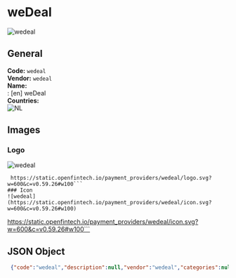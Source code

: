 # weDeal 
![wedeal](https://static.openfintech.io/payment_providers/wedeal/logo.svg?w=600&c=v0.59.26#w100)  
## General 
**Code:** `wedeal`  
**Vendor:** `wedeal`  
**Name:**  
:	[en] weDeal  
**Countries:**  
![NL](https://cdnjs.cloudflare.com/ajax/libs/flag-icon-css/3.3.0/flags/4x3/NL.svg#w24)  
 
## Images 
### Logo 
![wedeal](https://static.openfintech.io/payment_providers/wedeal/logo.svg?w=600&c=v0.59.26#w100)  
```
 https://static.openfintech.io/payment_providers/wedeal/logo.svg?w=600&c=v0.59.26#w100```  
### Icon 
![wedeal](https://static.openfintech.io/payment_providers/wedeal/icon.svg?w=600&c=v0.59.26#w100)  
```
 https://static.openfintech.io/payment_providers/wedeal/icon.svg?w=600&c=v0.59.26#w100```  
## JSON Object 
```json
 {"code":"wedeal","description":null,"vendor":"wedeal","categories":null,"countries":["NL"],"payment_method":null,"payout_method":null,"metadata":{"about_payments_code":"wedeal"},"name":{"en":"weDeal"}}```  
